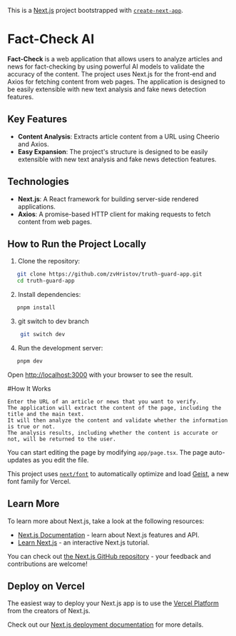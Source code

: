 This is a [Next.js](https://nextjs.org) project bootstrapped with [`create-next-app`](https://nextjs.org/docs/app/api-reference/cli/create-next-app).

# Fact-Check AI

**Fact-Check** is a web application that allows users to analyze articles and news for fact-checking by using powerful AI models to validate the accuracy of the content. The project uses Next.js for the front-end and Axios for fetching content from web pages. The application is designed to be easily extensible with new text analysis and fake news detection features.

## Key Features

- **Content Analysis**: Extracts article content from a URL using Cheerio and Axios.
- **Easy Expansion**: The project's structure is designed to be easily extensible with new text analysis and fake news detection features.

## Technologies

- **Next.js**: A React framework for building server-side rendered applications.
- **Axios**: A promise-based HTTP client for making requests to fetch content from web pages.


## How to Run the Project Locally

1. Clone the repository:
```bash
   git clone https://github.com/zvHristov/truth-guard-app.git
   cd truth-guard-app
   ```
2. Install dependencies:
```bash
   pnpm install
   ```
3. git switch to dev branch
```bash
    git switch dev
```
4. Run the development server:
```bash
   pnpm dev
```

Open [http://localhost:3000](http://localhost:3000) with your browser to see the result.


#How It Works

    Enter the URL of an article or news that you want to verify.
    The application will extract the content of the page, including the title and the main text.
    It will then analyze the content and validate whether the information is true or not.
    The analysis results, including whether the content is accurate or not, will be returned to the user.


You can start editing the page by modifying `app/page.tsx`. The page auto-updates as you edit the file.

This project uses [`next/font`](https://nextjs.org/docs/app/building-your-application/optimizing/fonts) to automatically optimize and load [Geist](https://vercel.com/font), a new font family for Vercel.

## Learn More

To learn more about Next.js, take a look at the following resources:

- [Next.js Documentation](https://nextjs.org/docs) - learn about Next.js features and API.
- [Learn Next.js](https://nextjs.org/learn) - an interactive Next.js tutorial.

You can check out [the Next.js GitHub repository](https://github.com/vercel/next.js) - your feedback and contributions are welcome!

## Deploy on Vercel

The easiest way to deploy your Next.js app is to use the [Vercel Platform](https://vercel.com/new?utm_medium=default-template&filter=next.js&utm_source=create-next-app&utm_campaign=create-next-app-readme) from the creators of Next.js.

Check out our [Next.js deployment documentation](https://nextjs.org/docs/app/building-your-application/deploying) for more details.
